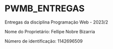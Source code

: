 # PWMB_ENTREGAS
Entregas da disciplina Programação Web - 2023/2 

Nome do Proprietário: Fellipe Nobre Bizarria

Número de identificação: 1142696509
